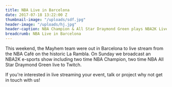 ```yaml
---
title: NBA Live in Barcelona
date: 2017-07-18 13:22:00 Z
thumbnail-image: "/uploads/sdf.jpg"
header-image: "/uploads/hj.jpg"
header-caption: NBA Champion & All Star Draymond Green plays NBA2K Live on Twitch
breadcrumb: NBA Live in Barcelona
---
```


This weekend, the Mayhem team were out in Barcelona to live stream from the NBA Café on the historic La Rambla. On Sunday we broadcast  an NBA2K e-sports show including two time NBA Champion, two time NBA All Star Draymond Green live to Twitch.

If you're interested in live streaming your event, talk or project why not get in touch with us!